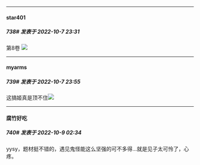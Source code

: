 

*****

####  star401  
##### 738#       发表于 2022-10-7 23:31

第8卷
<img src="https://p.sda1.dev/7/962bc19147bade41f5bc71198b9ec856/bd6ea9070595f4b03bc5e1f4e8f546b4.png" referrerpolicy="no-referrer">



*****

####  myarms  
##### 739#       发表于 2022-10-7 23:55

这搞姬真是顶不住<img src="https://static.saraba1st.com/image/smiley/face2017/110.png" referrerpolicy="no-referrer">



*****

####  腐竹好吃  
##### 740#       发表于 2022-10-9 02:34

yysy，题材挺不错的，遇见鬼怪能这么坚强的可不多得…就是见子太可怜了，心疼。

